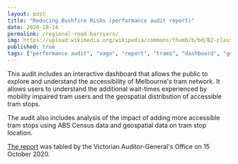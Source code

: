 ```yaml
---
layout: post
title: "Reducing Bushfire Risks (performance audit report)"
date: 2020-10-14
permalink: /regional-road-barriers/
img: https://upload.wikimedia.org/wikipedia/commons/thumb/b/bd/B2-class_tram_-2131_operating_Route_1_to_South_Melbourne_Beach_on_Swanston_Street_crossing_Collins_Street%2C_Melbourne.jpg/960px-B2-class_tram_-2131_operating_Route_1_to_South_Melbourne_Beach_on_Swanston_Street_crossing_Collins_Street%2C_Melbourne.jpg
published: true
tags: ["performance audit", "vago", "report", "trams", "dashboard", "geospatial" ]
---
```


This audit includes an interactive dashboard that allows the public to explore and understand the accessibility of Melbourne's tram network. It allows users to understand the additional wait-times experienced by mobility impaired tram users and the geospatial distribution of accessible tram stops.

The audit also includes analysis of the impact of adding more accessible tram stops using ABS Census data and geospatial data on tram stop location.

[The report](https://www.audit.vic.gov.au/report/accessibility-tram-services?) was tabled by the Victorian Auditor-General's Office on 15 October 2020.
